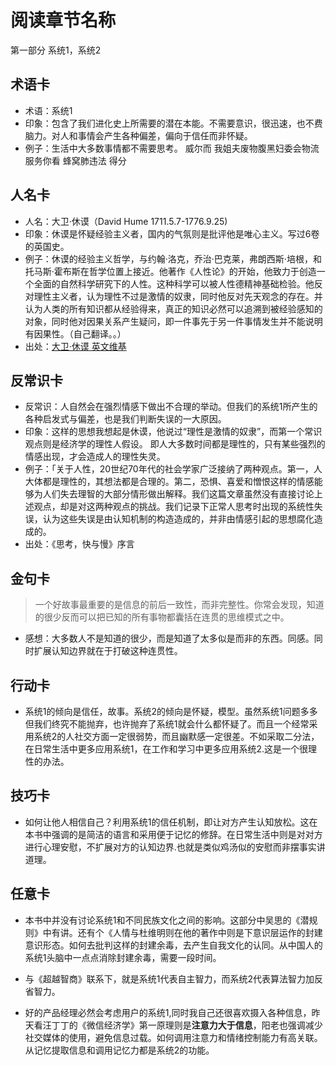 # 阅读章节名称
第一部分 系统1，系统2
## 术语卡
- 术语：系统1
- 印象：包含了我们进化史上所需要的潜在本能。不需要意识，很迅速，也不费脑力。对人和事情会产生各种偏差，偏向于信任而非怀疑。
- 例子：生活中大多数事情都不需要思考。
威尔而
我姐夫废物腹黑妇委会物流服务你看
蜂窝肺违法
得分

## 人名卡
- 人名：大卫·休谟（David Hume  1711.5.7-1776.9.25)
- 印象：休谟是怀疑经验主义者，国内的气氛则是批评他是唯心主义。写过6卷的英国史。
- 例子：休谟的经验主义哲学，与约翰·洛克，乔治·巴克莱，弗朗西斯·培根，和托马斯·霍布斯在哲学位置上接近。他著作《人性论》的开始，他致力于创造一个全面的自然科学研究下的人性。这种科学可以被人性德精神基础检验。他反对理性主义者，认为理性不过是激情的奴隶，同时他反对先天观念的存在。并认为人类的所有知识都从经验得来，真正的知识必然可以追溯到被经验感知的对象，同时他对因果关系产生疑问，即一件事先于另一件事情发生并不能说明有因果性。（自己翻译。。）
- 出处：[大卫·休谟 英文维基](https://en.wikipedia.org/wiki/David_Hume)


## 反常识卡
- 反常识：人自然会在强烈情感下做出不合理的举动。但我们的系统1所产生的各种启发式与偏差，也是我们判断失误的一大原因。
- 印象：这样的思想我想起是休谟，他说过“理性是激情的奴隶”，而第一个常识观点则是经济学的理性人假设。  即人大多数时间都是理性的，只有某些强烈的情感出现，才会造成人的理性失灵。
- 例子：「关于人性，20世纪70年代的社会学家广泛接纳了两种观点。第一，人大体都是理性的，其想法都是合理的。第二，恐惧、喜爱和憎恨这样的情感能够为人们失去理智的大部分情形做出解释。我们这篇文章虽然没有直接讨论上述观点，却是对这两种观点的挑战。我们记录下正常人思考时出现的系统性失误，认为这些失误是由认知机制的构造造成的，并非由情感引起的思想腐化造成的。    
- 出处：《思考，快与慢》序言

## 金句卡
> 一个好故事最重要的是信息的前后一致性，而非完整性。你常会发现，知道的很少反而可以把已知的所有事物都囊括在连贯的思维模式之中。

- 感想：大多数人不是知道的很少，而是知道了太多似是而非的东西。同感。同时扩展认知边界就在于打破这种连贯性。

## 行动卡
- 系统1的倾向是信任，故事。系统2的倾向是怀疑，模型。虽然系统1问题多多但我们终究不能抛弃，也许抛弃了系统1就会什么都怀疑了。而且一个经常采用系统2的人社交方面一定很弱势，而且幽默感一定很差。不如采取二分法，在日常生活中更多应用系统1，在工作和学习中更多应用系统2.这是一个很理性的办法。


## 技巧卡
- 如何让他人相信自己？利用系统1的信任机制，即让对方产生认知放松。这在本书中强调的是简洁的语言和采用便于记忆的修辞。在日常生活中则是对对方进行心理安慰，不扩展对方的认知边界.也就是类似鸡汤似的安慰而非摆事实讲道理。

## 任意卡

- 本书中并没有讨论系统1和不同民族文化之间的影响。这部分中吴思的《潜规则》中有讲。还有个《人情与杜维明则在他的著作中则是下意识层运作的封建意识形态。如何去批判这样的封建余毒，去产生自我文化的认同。从中国人的系统1头脑中一点点消除封建余毒，需要一段时间。

- 与《超越智商》联系下，就是系统1代表自主智力，而系统2代表算法智力加反省智力。

- 好的产品经理必然会考虑用户的系统1,同时我自己还很喜欢摄入各种信息，昨天看汪丁丁的《微信经济学》第一原理则是**注意力大于信息**，阳老也强调减少社交媒体的使用，避免信息过载。如何调用注意力和情绪控制能力有高关联。从记忆提取信息和调用记忆力都是系统2的功能。
